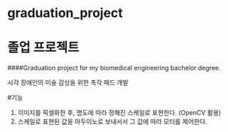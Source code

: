 # graduation_project
# **졸업 프로젝트**
####Graduation project for my biomedical engineering bachelor degree.

시각 장애인의 미술 감상을 위한 촉각 패드 개발

#기능
1. 이미지를 픽셀화한 후, 명도에 따라 정해진 스케일로 표현한다.
   (OpenCV 활용)
3. 스케일로 표현된 값을 아두이노로 보내서서 그 값에 따라 모터를 제어한다.
